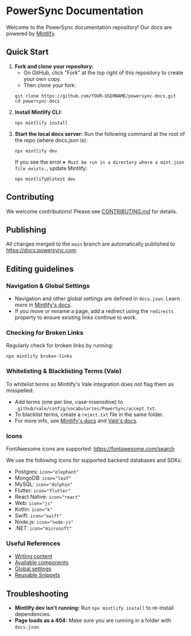 # PowerSync Documentation

Welcome to the PowerSync documentation repository! Our docs are powered by [Mintlify](https://mintlify.com/docs).

## Quick Start

1. **Fork and clone your repository:**
   - On GitHub, click "Fork" at the top right of this repository to create your own copy.
   - Then clone your fork:
   ```
   git clone https://github.com/YOUR-USERNAME/powersync-docs.git
   cd powersync-docs
   ```
2. **Install Mintlify CLI:**
   ```
   npx mintlify install
   ```
3. **Start the local docs server:**
   Run the following command at the root of the repo (where docs.json is):
   ```
   npx mintlify dev
   ```
   If you see the error `✖ Must be run in a directory where a mint.json file exists.`, update Mintlify:
   ```
   npx mintlify@latest dev
   ```

## Contributing

We welcome contributions! Please see [CONTRIBUTING.md](./CONTRIBUTING.md) for details.

## Publishing

All changes merged to the `main` branch are automatically published to https://docs.powersync.com.


## Editing guidelines

### Navigation & Global Settings

- Navigation and other global settings are defined in `docs.json`. Learn more in [Mintlify's docs](https://mintlify.com/docs/settings/global).
- If you move or rename a page, add a redirect using the `redirects` property to ensure existing links continue to work.

### Checking for Broken Links

Regularly check for broken links by running:
```
npx mintlify broken-links
```

### Whitelisting & Blacklisting Terms (Vale)

To whitelist terms so Mintlify's Vale integration does not flag them as misspelled:
- Add terms (one per line, case-insensitive) to `.github/vale/config/vocabularies/PowerSync/accept.txt`.
- To blacklist terms, create a `reject.txt` file in the same folder.
- For more info, see [Mintlify's docs](https://mintlify.com/docs/settings/ci#vale) and [Vale's docs](https://vale.sh/docs/keys/vocab).

### Icons

FontAwesome icons are supported: https://fontawesome.com/search

We use the following icons for supported backend databases and SDKs:
- Postgres: `icon="elephant"`
- MongoDB: `icon="leaf"`
- MySQL: `icon="dolphin"`
- Flutter: `icon="flutter"`
- React Native: `icon="react"`
- Web: `icon="js"`
- Kotlin: `icon="k"`
- Swift: `icon="swift"`
- Node.js: `icon="node-js"`
- .NET: `icon="microsoft"`

### Useful References

- [Writing content](https://mintlify.com/docs/page)
- [Available components](https://mintlify.com/docs/content/components/accordions)
- [Global settings](https://mintlify.com/docs/settings/global)
- [Reusable Snippets](https://mintlify.com/docs/reusable-snippets)

## Troubleshooting

- **Mintlify dev isn't running:** Run `npx mintlify install` to re-install dependencies.
- **Page loads as a 404:** Make sure you are running in a folder with `docs.json`.
